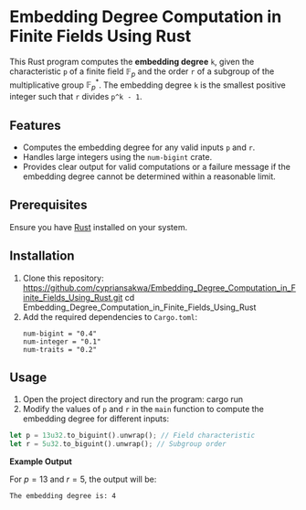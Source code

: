 # Embedding Degree Computation in Finite Fields Using Rust

This Rust program computes the **embedding degree** `k`, given the characteristic `p` of a finite field $\mathbb{F}_p$ and the order `r` of a subgroup of the multiplicative group $\mathbb{F}_p^*$. The embedding degree `k` is the smallest positive integer such that `r` divides `p^k - 1`.

## Features

- Computes the embedding degree for any valid inputs `p` and `r`.
- Handles large integers using the `num-bigint` crate.
- Provides clear output for valid computations or a failure message if the embedding degree cannot be determined within a reasonable limit.

## Prerequisites

Ensure you have [Rust](https://www.rust-lang.org/tools/install) installed on your system.

## Installation

1. Clone this repository: https://github.com/cypriansakwa/Embedding_Degree_Computation_in_Finite_Fields_Using_Rust.git cd Embedding_Degree_Computation_in_Finite_Fields_Using_Rust
2. Add the required dependencies to `Cargo.toml`:
   ```
   num-bigint = "0.4"
   num-integer = "0.1"
   num-traits = "0.2"
   ```
## Usage

1. Open the project directory and run the program: cargo run
2. Modify the values of `p` and `r` in the `main` function to compute the embedding degree for different inputs:
```rust
let p = 13u32.to_biguint().unwrap(); // Field characteristic
let r = 5u32.to_biguint().unwrap(); // Subgroup order
```
**Example Output**

For $p = 13$ and $r = 5$, the output will be:
```
The embedding degree is: 4
```


